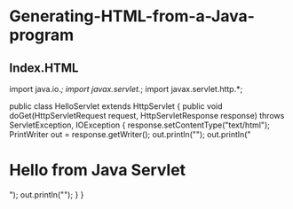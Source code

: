 # Generating-HTML-from-a-Java-program
## Index.HTML
import java.io.*;
import javax.servlet.*;
import javax.servlet.http.*;

public class HelloServlet extends HttpServlet {
    public void doGet(HttpServletRequest request, HttpServletResponse response)
        throws ServletException, IOException {
        response.setContentType("text/html");
        PrintWriter out = response.getWriter();
        out.println("<html><body>");
        out.println("<h1>Hello from Java Servlet</h1>");
        out.println("</body></html>");
    }
}
